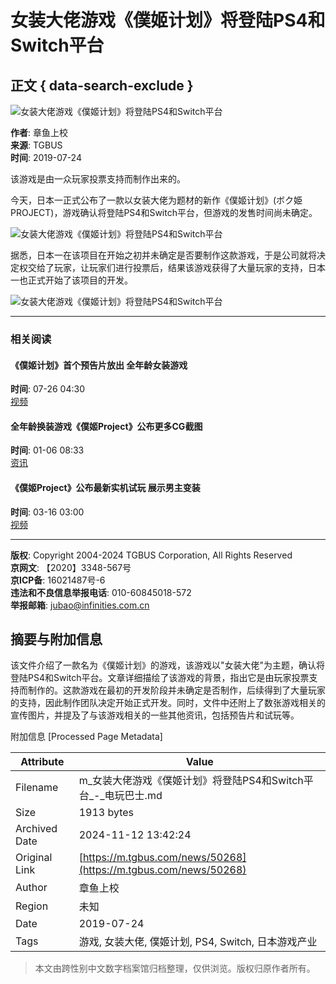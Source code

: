 # 女装大佬游戏《僕姬计划》将登陆PS4和Switch平台

## 正文 { data-search-exclude }


![女装大佬游戏《僕姬计划》将登陆PS4和Switch平台](https://xyoss.g.com.cn/xy-production/cms3.0/2019/0724/20190724192045-3113-81042.jpg)

**作者**: 章鱼上校  
**来源**: TGBUS  
**时间**: 2019-07-24  

该游戏是由一众玩家投票支持而制作出来的。

今天，日本一正式公布了一款以女装大佬为题材的新作《僕姬计划》(ボク姫PROJECT)，游戏确认将登陆PS4和Switch平台，但游戏的发售时间尚未确定。

![女装大佬游戏《僕姬计划》将登陆PS4和Switch平台](https://xyoss.g.com.cn/xy-production/cms3.0/2019/0724/20190724191623-1483-80056.jpg)

据悉，日本一在该项目在开始之初并未确定是否要制作这款游戏，于是公司就将决定权交给了玩家，让玩家们进行投票后，结果该游戏获得了大量玩家的支持，日本一也正式开始了该项目的开发。

![女装大佬游戏《僕姬计划》将登陆PS4和Switch平台](https://xyoss.g.com.cn/xy-production/cms3.0/2019/0724/20190724191615-2498-30465.png)

---

### 相关阅读

#### 《僕姬计划》首个预告片放出 全年龄女装游戏
**时间**: 07-26 04:30  
[视频](https://xyoss.g.com.cn/xy-production/cms3.0/2019/0726/20190726123040-9864-94880.jpg)

#### 全年龄换装游戏《僕姬Project》公布更多CG截图
**时间**: 01-06 08:33  
[资讯](https://xyoss.g.com.cn/xy-production/cms3.0/2020/0106/20200106163327-1728-68348.jpg)

#### 《僕姬Project》公布最新实机试玩 展示男主变装
**时间**: 03-16 03:00  
[视频](https://xyoss.g.com.cn/xy-production/cms3.0/2020/0316/20200316113939-1878-41001.jpg)

---

**版权**: Copyright 2004-2024 TGBUS Corporation, All Rights Reserved  
**京网文**: 【2020】3348-567号  
**京ICP备**: 16021487号-6  
**违法和不良信息举报电话**: 010-60845018-572  
**举报邮箱**: jubao@infinities.com.cn

## 摘要与附加信息

<!-- tcd_abstract -->
该文件介绍了一款名为《僕姬计划》的游戏，该游戏以"女装大佬"为主题，确认将登陆PS4和Switch平台。文章详细描绘了该游戏的背景，指出它是由玩家投票支持而制作的。这款游戏在最初的开发阶段并未确定是否制作，后续得到了大量玩家的支持，因此制作团队决定开始正式开发。同时，文件中还附上了数张游戏相关的宣传图片，并提及了与该游戏相关的一些其他资讯，包括预告片和试玩等。
<!-- tcd_abstract_end -->

附加信息 [Processed Page Metadata]

| Attribute       | Value                                  |
|-----------------|----------------------------------------|
| Filename        | m_女装大佬游戏《僕姬计划》将登陆PS4和Switch平台_-_电玩巴士.md                             |
| Size            | 1913 bytes                           |
| Archived Date   | 2024-11-12 13:42:24                             |
| Original Link   | [https://m.tgbus.com/news/50268](https://m.tgbus.com/news/50268)                       |
| Author          | 章鱼上校                               |
| Region          | 未知                               |
| Date            | 2019-07-24                                 |
| Tags            | 游戏, 女装大佬, 僕姬计划, PS4, Switch, 日本游戏产业                                 |
>
> 本文由跨性别中文数字档案馆归档整理，仅供浏览。版权归原作者所有。
>